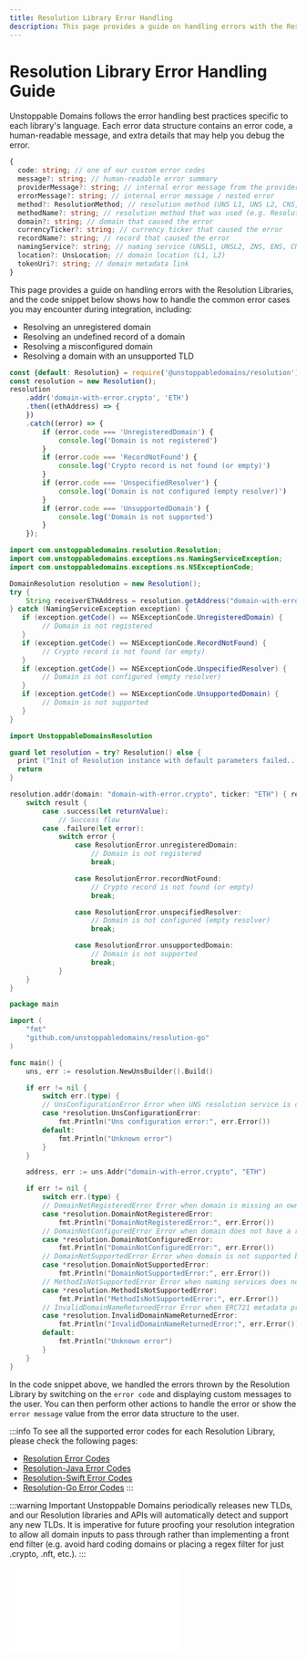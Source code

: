 ```yaml
---
title: Resolution Library Error Handling
description: This page provides a guide on handling errors with the Resolution Libraries.
---
```


# Resolution Library Error Handling Guide

Unstoppable Domains follows the error handling best practices specific to each library's language. Each error data structure contains an error code, a human-readable message, and extra details that may help you debug the error.

```typescript
{
  code: string; // one of our custom error codes
  message?: string; // human-readable error summary
  providerMessage?: string; // internal error message from the provider (alchemy, infura, etc.)
  errorMessage?: string; // internal error message / nested error
  method?: ResolutionMethod; // resolution method (UNS L1, UNS L2, CNS, ZNS, UD API)
  methodName?: string; // resolution method that was used (e.g. Resolution.addr, Resolution.allRecords)
  domain?: string; // domain that caused the error
  currencyTicker?: string; // currency ticker that caused the error
  recordName?: string; // record that caused the error
  namingService?: string; // naming service (UNSL1, UNSL2, ZNS, ENS, CNS, etc.)
  location?: UnsLocation; // domain location (L1, L2)
  tokenUri?: string; // domain metadata link
}
```

This page provides a guide on handling errors with the Resolution Libraries, and the code snippet below shows how to handle the common error cases you may encounter during integration, including:

- Resolving an unregistered domain
- Resolving an undefined record of a domain
- Resolving a misconfigured domain
- Resolving a domain with an unsupported TLD

```typescript JavaScript
const {default: Resolution} = require('@unstoppabledomains/resolution');
const resolution = new Resolution();
resolution
    .addr('domain-with-error.crypto', 'ETH')
    .then((ethAddress) => {
    })
    .catch((error) => {
        if (error.code === 'UnregisteredDomain') {
            console.log('Domain is not registered')
        }
        if (error.code === 'RecordNotFound') {
            console.log('Crypto record is not found (or empty)')
        }
        if (error.code === 'UnspecifiedResolver') {
            console.log('Domain is not configured (empty resolver)')
        }
        if (error.code === 'UnsupportedDomain') {
            console.log('Domain is not supported')
        }
    });
```

```java Java
import com.unstoppabledomains.resolution.Resolution;
import com.unstoppabledomains.exceptions.ns.NamingServiceException;
import com.unstoppabledomains.exceptions.ns.NSExceptionCode;

DomainResolution resolution = new Resolution();
try {
    String receiverETHAddress = resolution.getAddress("domain-with-error.crypto", "ETH");
} catch (NamingServiceException exception) {
   if (exception.getCode() == NSExceptionCode.UnregisteredDomain) {
        // Domain is not registered
   }
   if (exception.getCode() == NSExceptionCode.RecordNotFound) {
        // Crypto record is not found (or empty)
   }
   if (exception.getCode() == NSExceptionCode.UnspecifiedResolver) {
        // Domain is not configured (empty resolver)
   }
   if (exception.getCode() == NSExceptionCode.UnsupportedDomain) {
        // Domain is not supported
   }
}
```

```swift Swift
import UnstoppableDomainsResolution

guard let resolution = try? Resolution() else {
  print ("Init of Resolution instance with default parameters failed...")
  return
}

resolution.addr(domain: "domain-with-error.crypto", ticker: "ETH") { result in
    switch result {
        case .success(let returnValue):
            // Success flow
        case .failure(let error):
            switch error {
                case ResolutionError.unregisteredDomain:
                    // Domain is not registered
                    break;

                case ResolutionError.recordNotFound:
                    // Crypto record is not found (or empty)
                    break;

                case ResolutionError.unspecifiedResolver:
                    // Domain is not configured (empty resolver)
                    break;

                case ResolutionError.unsupportedDomain:
                    // Domain is not supported
                    break;
            }
    }
}
```

```go Golang
package main

import (
    "fmt"
    "github.com/unstoppabledomains/resolution-go"
)

func main() {
    uns, err := resolution.NewUnsBuilder().Build()

    if err != nil {
        switch err.(type) {
        // UnsConfigurationError Error when UNS resolution service is configured incorrectly
        case *resolution.UnsConfigurationError:
            fmt.Println("Uns configuration error:", err.Error())
        default:
            fmt.Println("Unknown error")
        }
    }

    address, err := uns.Addr("domain-with-error.crypto", "ETH")

    if err != nil {
        switch err.(type) {
        // DomainNotRegisteredError Error when domain is missing an owner
        case *resolution.DomainNotRegisteredError:
            fmt.Println("DomainNotRegisteredError:", err.Error())
        // DomainNotConfiguredError Error when domain does not have a resolver set
        case *resolution.DomainNotConfiguredError:
            fmt.Println("DomainNotConfiguredError:", err.Error())
        // DomainNotSupportedError Error when domain is not supported by the naming service
        case *resolution.DomainNotSupportedError:
            fmt.Println("DomainNotSupportedError:", err.Error())
        // MethodIsNotSupportedError Error when naming services does not support called method
        case *resolution.MethodIsNotSupportedError:
            fmt.Println("MethodIsNotSupportedError:", err.Error())
        // InvalidDomainNameReturnedError Error when ERC721 metadata provides returns incorrect domain name
        case *resolution.InvalidDomainNameReturnedError:
            fmt.Println("InvalidDomainNameReturnedError:", err.Error())
        default:
            fmt.Println("Unknown error")
        }
    }
}
```

In the code snippet above, we handled the errors thrown by the Resolution Library by switching on the `error code` and displaying custom messages to the user. You can then perform other actions to handle the error or show the `error message` value from the error data structure to the user.

:::info
To see all the supported error codes for each Resolution Library, please check the following pages:
- [Resolution Error Codes](./library-error-codes/resolution.md)
- [Resolution-Java Error Codes](./library-error-codes/resolution-java.md)
- [Resolution-Swift Error Codes](./library-error-codes/resolution-swift.md)
- [Resolution-Go Error Codes](./library-error-codes/resolution-go.md)
:::

:::warning Important
Unstoppable Domains periodically releases new TLDs, and our Resolution libraries and APIs will automatically detect and support any new TLDs. It is imperative for future proofing your resolution integration to allow all domain inputs to pass through rather than implementing a front end filter (e.g. avoid hard coding domains or placing a regex filter for just .crypto, .nft, etc.).
:::

<embed src="/snippets/_discord.md" />
